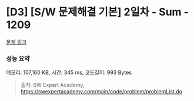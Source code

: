 # [D3] [S/W 문제해결 기본] 2일차 - Sum - 1209 

[문제 링크](https://swexpertacademy.com/main/code/problem/problemDetail.do?contestProbId=AV13_BWKACUCFAYh) 

### 성능 요약

메모리: 107,160 KB, 시간: 345 ms, 코드길이: 993 Bytes



> 출처: SW Expert Academy, https://swexpertacademy.com/main/code/problem/problemList.do